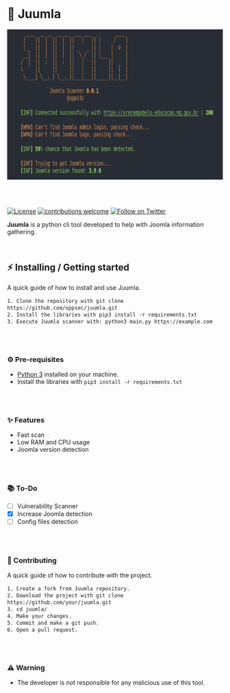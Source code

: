 # 🦁 Juumla

<img src="./design/preview.png" width="600" height="350">

<br><br>

[![License](https://img.shields.io/badge/license-MIT-_red.svg)](https://opensource.org/licenses/MIT)
[![contributions welcome](https://img.shields.io/badge/contributions-welcome-brightgreen.svg?style=flat)](https://github.com/oppsec/xcreen/issues)
[![Follow on Twitter](https://img.shields.io/twitter/follow/opps3c.svg?logo=twitter)](https://twitter.com/oppsec)

**Juumla** is a python cli tool developed to help with Joomla information gathering.

<br>

## ⚡ Installing / Getting started

A quick guide of how to install and use Juumla.

```shell
1. Clone the repository with git clone https://github.com/oppsec/juumla.git
2. Install the libraries with pip3 install -r requirements.txt
3. Execute Juumla scanner with: python3 main.py https://example.com
```

<br><br>

### ⚙️ Pre-requisites
- [Python 3](https://www.python.org/downloads/) installed on your machine.
- Install the libraries with `pip3 install -r requirements.txt`

<br><br>

### ✨ Features
- Fast scan
- Low RAM and CPU usage
- Joomla version detection

<br><br>

### 📚 To-Do
- [ ] Vulnerability Scanner
- [x] Increase Joomla detection
- [ ] Config files detection

<br><br>

### 🔨 Contributing

A quick guide of how to contribute with the project.

```shell
1. Create a fork from Juumla repository.
2. Download the project with git clone https://github.com/your/juumla.git
3. cd juumla/
4. Make your changes.
5. Commit and make a git push.
6. Open a pull request.
```

<br><br>

### ⚠️ Warning
- The developer is not responsible for any malicious use of this tool.
